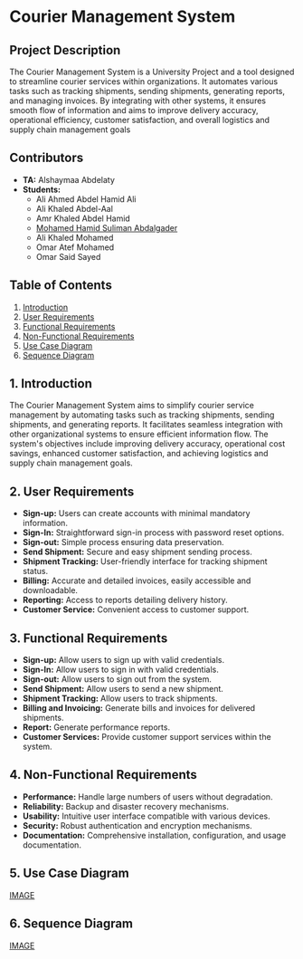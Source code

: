 # Courier Management System

## Project Description
The Courier Management System is a University Project and a tool designed to streamline courier services within organizations. It automates various tasks such as tracking shipments, sending shipments, generating reports, and managing invoices. By integrating with other systems, it ensures smooth flow of information and aims to improve delivery accuracy, operational efficiency, customer satisfaction, and overall logistics and supply chain management goals

## Contributors
- **TA:** Alshaymaa Abdelaty
- **Students:**
  - Ali Ahmed Abdel Hamid Ali
  - Ali Khaled Abdel-Aal
  - Amr Khaled Abdel Hamid 
  - [Mohamed Hamid Suliman Abdalgader](https://github.com/modhtom)
  - Ali Khaled Mohamed
  - Omar Atef Mohamed
  - Omar Said Sayed

## Table of Contents
1. [Introduction](#1-introduction)
2. [User Requirements](#2-user-requirements)
3. [Functional Requirements](#3-functional-requirements)
4. [Non-Functional Requirements](#4-non-functional-requirements)
5. [Use Case Diagram](#5-use-case-diagram)
6. [Sequence Diagram](#6-sequence-diagram)

## 1. Introduction
The Courier Management System aims to simplify courier service management by automating tasks such as tracking shipments, sending shipments, and generating reports. It facilitates seamless integration with other organizational systems to ensure efficient information flow. The system's objectives include improving delivery accuracy, operational cost savings, enhanced customer satisfaction, and achieving logistics and supply chain management goals.

## 2. User Requirements
- **Sign-up:** Users can create accounts with minimal mandatory information.
- **Sign-In:** Straightforward sign-in process with password reset options.
- **Sign-out:** Simple process ensuring data preservation.
- **Send Shipment:** Secure and easy shipment sending process.
- **Shipment Tracking:** User-friendly interface for tracking shipment status.
- **Billing:** Accurate and detailed invoices, easily accessible and downloadable.
- **Reporting:** Access to reports detailing delivery history.
- **Customer Service:** Convenient access to customer support.

## 3. Functional Requirements
- **Sign-up:** Allow users to sign up with valid credentials.
- **Sign-In:** Allow users to sign in with valid credentials.
- **Sign-out:** Allow users to sign out from the system.
- **Send Shipment:** Allow users to send a new shipment.
- **Shipment Tracking:** Allow users to track shipments.
- **Billing and Invoicing:** Generate bills and invoices for delivered shipments.
- **Report:** Generate performance reports.
- **Customer Services:** Provide customer support services within the system.

## 4. Non-Functional Requirements
- **Performance:** Handle large numbers of users without degradation.
- **Reliability:** Backup and disaster recovery mechanisms.
- **Usability:** Intuitive user interface compatible with various devices.
- **Security:** Robust authentication and encryption mechanisms.
- **Documentation:** Comprehensive installation, configuration, and usage documentation.

## 5. Use Case Diagram
[IMAGE](https://ibb.co/qB7rK8J)

## 6. Sequence Diagram
[IMAGE](https://ibb.co/ByLf80y)

